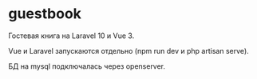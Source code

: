 # guestbook
Гостевая книга на Laravel 10 и Vue 3.

Vue и Laravel запускаются отдельно (npm run dev и php artisan serve).

БД на mysql подключалась через openserver.
